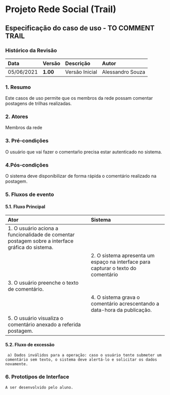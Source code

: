 # Projeto Rede Social (Trail)

## Especificação do caso de uso - TO COMMENT TRAIL

### Histórico da Revisão 

|  Data  | Versão | Descrição | Autor |
|:-------|:-------|:----------|:------|
| 05/06/2021 | **1.00** | Versão Inicial  | Alessandro Souza |

### 1. Resumo 

Este casos de uso permite que os membros da rede possam comentar postagens de trilhas realizadas.

### 2. Atores 

Membros da rede

### 3. Pré-condições

O usuário que vai fazer o comentaŕio precisa estar autenticado no sistema.

### 4.Pós-condições

O sistema deve disponibilizar de forma rápida o comentário realizado na postagem.

### 5. Fluxos de evento

#### 5.1. Fluxo Principal 
|  Ator  | Sistema |
|:-------|:------- |
|1. O usuário aciona a funcionalidade de comentar postagem sobre a interface gráfica do sistema.||
||2. O sistema apresenta um espaço na interface para capturar o texto do comentário|
|3. O usuário preenche o texto de comentário.||
||4. O sistema grava o comentário acrescentando a data-hora da publicação.|
|5. O usuário visualiza o comentário anexado a referida postagem. ||


#### 5.2. Fluxo de excessão 
     a) Dados inválidos para a operação: caso o usuário tente submeter um comentário sem texto, o sistema deve alertá-lo e solicitar os dados novamente.

### 6. Prototipos de Interface

`A ser desenvolvido pelo aluno.`